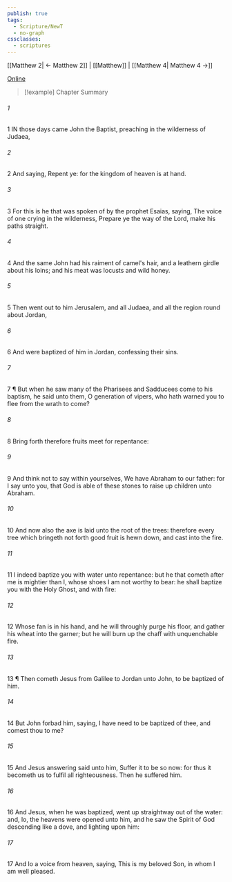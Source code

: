 ```yaml
---
publish: true
tags:
  - Scripture/NewT
  - no-graph
cssclasses:
  - scriptures
---
```

[[Matthew 2| ← Matthew 2]] | [[Matthew]] | [[Matthew 4| Matthew 4 →]]

[Online](https://churchofjesuschrist.org/study/scriptures/nt/matt/3?lang=eng)

>[!example] Chapter Summary
>
###### 1
1 IN those days came John the Baptist, preaching in the wilderness of Judaea,
###### 2
2 And saying, Repent ye: for the kingdom of heaven is at hand.
###### 3
3 For this is he that was spoken of by the prophet Esaias, saying, The voice of one crying in the wilderness, Prepare ye the way of the Lord, make his paths straight.
###### 4
4 And the same John had his raiment of camel's hair, and a leathern girdle about his loins; and his meat was locusts and wild honey.
###### 5
5 Then went out to him Jerusalem, and all Judaea, and all the region round about Jordan,
###### 6
6 And were baptized of him in Jordan, confessing their sins.
###### 7
7 ¶ But when he saw many of the Pharisees and Sadducees come to his baptism, he said unto them, O generation of vipers, who hath warned you to flee from the wrath to come?
###### 8
8 Bring forth therefore fruits meet for repentance:
###### 9
9 And think not to say within yourselves, We have Abraham to our father: for I say unto you, that God is able of these stones to raise up children unto Abraham.
###### 10
10 And now also the axe is laid unto the root of the trees: therefore every tree which bringeth not forth good fruit is hewn down, and cast into the fire.
###### 11
11 I indeed baptize you with water unto repentance: but he that cometh after me is mightier than I, whose shoes I am not worthy to bear: he shall baptize you with the Holy Ghost, and with fire:
###### 12
12 Whose fan is in his hand, and he will throughly purge his floor, and gather his wheat into the garner; but he will burn up the chaff with unquenchable fire.
###### 13
13 ¶ Then cometh Jesus from Galilee to Jordan unto John, to be baptized of him.
###### 14
14 But John forbad him, saying, I have need to be baptized of thee, and comest thou to me?
###### 15
15 And Jesus answering said unto him, Suffer it to be so now: for thus it becometh us to fulfil all righteousness. Then he suffered him.
###### 16
16 And Jesus, when he was baptized, went up straightway out of the water: and, lo, the heavens were opened unto him, and he saw the Spirit of God descending like a dove, and lighting upon him:
###### 17
17 And lo a voice from heaven, saying, This is my beloved Son, in whom I am well pleased.



